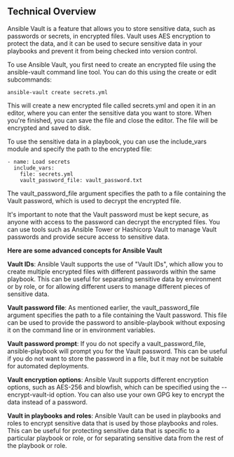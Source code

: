 ## Technical Overview

Ansible Vault is a feature that allows you to store sensitive data, such as passwords or secrets, in encrypted files. Vault uses AES encryption to protect the data, and it can be used to secure sensitive data in your playbooks and prevent it from being checked into version control.

To use Ansible Vault, you first need to create an encrypted file using the ansible-vault command line tool. You can do this using the create or edit subcommands:

```
ansible-vault create secrets.yml
```

This will create a new encrypted file called secrets.yml and open it in an editor, where you can enter the sensitive data you want to store. When you're finished, you can save the file and close the editor. The file will be encrypted and saved to disk.

To use the sensitive data in a playbook, you can use the include_vars module and specify the path to the encrypted file:

```
- name: Load secrets
  include_vars:
    file: secrets.yml
    vault_password_file: vault_password.txt
```

The vault_password_file argument specifies the path to a file containing the Vault password, which is used to decrypt the encrypted file.

It's important to note that the Vault password must be kept secure, as anyone with access to the password can decrypt the encrypted files. You can use tools such as Ansible Tower or Hashicorp Vault to manage Vault passwords and provide secure access to sensitive data.


**Here are some advanced concepts for Ansible Vault**

**Vault IDs**: Ansible Vault supports the use of "Vault IDs", which allow you to create multiple encrypted files with different passwords within the same playbook. This can be useful for separating sensitive data by environment or by role, or for allowing different users to manage different pieces of sensitive data.

**Vault password file**: As mentioned earlier, the vault_password_file argument specifies the path to a file containing the Vault password. This file can be used to provide the password to ansible-playbook without exposing it on the command line or in environment variables.

**Vault password prompt**: If you do not specify a vault_password_file, ansible-playbook will prompt you for the Vault password. This can be useful if you do not want to store the password in a file, but it may not be suitable for automated deployments.

**Vault encryption options**: Ansible Vault supports different encryption options, such as AES-256 and blowfish, which can be specified using the --encrypt-vault-id option. You can also use your own GPG key to encrypt the data instead of a password.

**Vault in playbooks and roles**: Ansible Vault can be used in playbooks and roles to encrypt sensitive data that is used by those playbooks and roles. This can be useful for protecting sensitive data that is specific to a particular playbook or role, or for separating sensitive data from the rest of the playbook or role.


